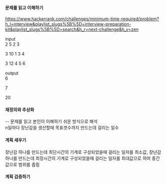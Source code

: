 #### 문제를 읽고 이해하기
https://www.hackerrank.com/challenges/minimum-time-required/problem?h_l=interview&playlist_slugs%5B%5D=interview-preparation-kit&playlist_slugs%5B%5D=search&h_r=next-challenge&h_v=zen

input</br>
2 5
2 3

3 10
1 3 4

3 12
4 5 6


output</br>
6

7

20

 
#### 재정의와 추상화<br>
-- 문제를 읽고 본인이 이해하기 쉬운 방식으로 해석<br>
n일마다 장난감을 생산할때 목표갯수까지 만드는데 걸리는 일수

#### 계획 세우기<br>
장난감 하나를 만드는데 최단시간의 기계로 구성되었을때 걸리는 일자를 최소값, 장난감 하나를 만드는데 최장시간의 기계로 구성되었을때 걸리는 일자를 최대값으로 하여 중간값으로 범위를 좁힘<br>

#### 계획 검증하기
